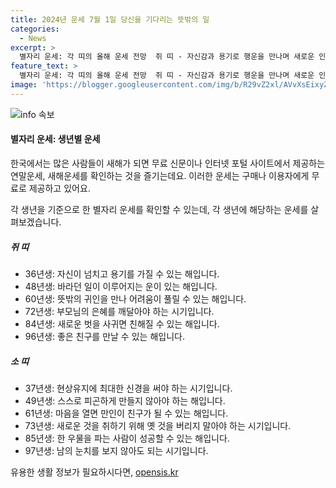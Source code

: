 ```yaml
---
title: 2024년 운세 7월 1일 당신을 기다리는 뜻밖의 일
categories:
  - News
excerpt: >
  별자리 운세: 각 띠의 올해 운세 전망  쥐 띠 - 자신감과 용기로 행운을 만나며 새로운 인연도 가까워짐. 소 띠 - 현상유지에 신경을 써야 하며 인내심을 가질 필요가 있음. 범 띠 - 조용한 시기에도 즐거움이 있으며 술술 풀리는 상황이 기대됨. 토끼 띠 - 결정을 과감하게 내리고 외출하면 긍정적인 변화가 올 것. 용 띠 - 건강이 회복되는 시기이며 계획을 꾸준히 실천할 것. 뱀 띠 - 어려운 일도 경험하며 힘들지만 견디고, 금전거래에 주의할 것. 말 띠 - 화려한 것보다 실속을 중시하며 확실한 일에 집중할 것. 양 띠 - 집안에 행복이 가득하며 적극적으로 활동해야 하는 시기. 원숭이 띠 - 발 없는 말이 천리를 가는 법이며 용기있게 행동할 것. 닭 띠 - 길을 잃지 말고 생활에 지혜를 더할 시기이며 방황을 그만둘 것. 개 띠 - 강조보다는 균형을 유지하며 자기주장을 과감하게 내세울 것. 돼지 띠 - 사소한 일에 큰 문제를 만들지 않고 지혜롭게 판단할 것.
feature_text: >
  별자리 운세: 각 띠의 올해 운세 전망  쥐 띠 - 자신감과 용기로 행운을 만나며 새로운 인연도 가까워짐. 소 띠 - 현상유지에 신경을 써야 하며 인내심을 가질 필요가 있음. 범 띠 - 조용한 시기에도 즐거움이 있으며 술술 풀리는 상황이 기대됨. 토끼 띠 - 결정을 과감하게 내리고 외출하면 긍정적인 변화가 올 것. 용 띠 - 건강이 회복되는 시기이며 계획을 꾸준히 실천할 것. 뱀 띠 - 어려운 일도 경험하며 힘들지만 견디고, 금전거래에 주의할 것. 말 띠 - 화려한 것보다 실속을 중시하며 확실한 일에 집중할 것. 양 띠 - 집안에 행복이 가득하며 적극적으로 활동해야 하는 시기. 원숭이 띠 - 발 없는 말이 천리를 가는 법이며 용기있게 행동할 것. 닭 띠 - 길을 잃지 말고 생활에 지혜를 더할 시기이며 방황을 그만둘 것. 개 띠 - 강조보다는 균형을 유지하며 자기주장을 과감하게 내세울 것. 돼지 띠 - 사소한 일에 큰 문제를 만들지 않고 지혜롭게 판단할 것.
image: 'https://blogger.googleusercontent.com/img/b/R29vZ2xl/AVvXsEixyZcFfHzMRdzZMjFBmAUKJYCLCGyLL1o632UiGVXcaFdKo_bkvkuCioo0uUKlGfBVcT3P84aROyZIXSBEx3Aw5nCQ3pTgDom1WDC4m8eifvWiAmWEEVb4x6G_l8C0QH225ldMjyaFvpxGEBGNO37VmDTDMHGhJPq73UglMfDca1-0aw/s1600/blogspot.png'
---
```


<p><img src="https://blogger.googleusercontent.com/img/b/R29vZ2xl/AVvXsEixyZcFfHzMRdzZMjFBmAUKJYCLCGyLL1o632UiGVXcaFdKo_bkvkuCioo0uUKlGfBVcT3P84aROyZIXSBEx3Aw5nCQ3pTgDom1WDC4m8eifvWiAmWEEVb4x6G_l8C0QH225ldMjyaFvpxGEBGNO37VmDTDMHGhJPq73UglMfDca1-0aw/s1600/blogspot.png" alt="info 속보" /></p>

<h4>별자리 운세: 생년별 운세</h4>

<p>한국에서는 많은 사람들이 새해가 되면 무료 신문이나 인터넷 포털 사이트에서 제공하는 연말운세, 새해운세를 확인하는 것을 즐기는데요. 이러한 운세는 구매나 이용자에게 무료로 제공하고 있어요.</p>

<p>각 생년을 기준으로 한 별자리 운세를 확인할 수 있는데, 각 생년에 해당하는 운세를 살펴보겠습니다.</p>

<h5>쥐 띠</h5>

<ul>
<li>36년생: 자신이 넘치고 용기를 가질 수 있는 해입니다.</li>
<li>48년생: 바라던 일이 이루어지는 운이 있는 해입니다.</li>
<li>60년생: 뜻밖의 귀인을 만나 어려움이 풀릴 수 있는 해입니다.</li>
<li>72년생: 부모님의 은혜를 깨달아야 하는 시기입니다.</li>
<li>84년생: 새로운 벗을 사귀면 친해질 수 있는 해입니다.</li>
<li>96년생: 좋은 친구를 만날 수 있는 해입니다.</li>
</ul>

<h5>소 띠</h5>

<ul>
<li>37년생: 현상유지에 최대한 신경을 써야 하는 시기입니다.</li>
<li>49년생: 스스로 피곤하게 만들지 않아야 하는 해입니다.</li>
<li>61년생: 마음을 열면 만인이 친구가 될 수 있는 해입니다.</li>
<li>73년생: 새로운 것을 취하기 위해 옛 것을 버리지 말아야 하는 시기입니다.</li>
<li>85년생: 한 우물을 파는 사람이 성공할 수 있는 해입니다.</li>
<li>97년생: 남의 눈치를 보지 않아도 되는 시기입니다.</li>
</ul>
유용한 생활 정보가 필요하시다면, <a href="https://opensis.kr" rel="dofollow">opensis.kr</a>


